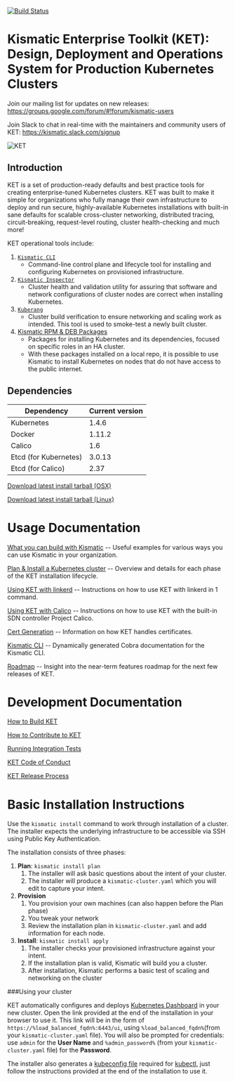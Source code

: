 [![Build Status](https://snap-ci.com/ulSrRsof30gMr7eaXZ_eufLs7XQtmS6Lw4eYwkmATn4/build_image)](https://snap-ci.com/apprenda/kismatic/branch/master)

# Kismatic Enterprise Toolkit (KET): Design, Deployment and Operations System for Production Kubernetes Clusters

Join our mailing list for updates on new releases: https://groups.google.com/forum/#!forum/kismatic-users

Join Slack to chat in real-time with the maintainers and community users of KET: https://kismatic.slack.com/signup

![KET](logo.png?raw=true "KET Logo")

## Introduction

KET is a set of production-ready defaults and best practice tools for creating enterprise-tuned Kubernetes clusters. KET was built to make it simple for organizations who fully manage their own infrastructure to deploy and run secure, highly-available Kubernetes installations with built-in sane defaults for scalable cross-cluster networking, distributed tracing, circuit-breaking, request-level routing, cluster health-checking and much more!

KET operational tools include:

1. [`Kismatic CLI`](docs/INSTALL.md)
   * Command-line control plane and lifecycle tool for installing and configuring Kubernetes on provisioned infrastructure.
2. [`Kismatic Inspector`](cmd/kismatic-inspector/README.md)
   * Cluster health and validation utility for assuring that software and network configurations of cluster nodes are correct when installing Kubernetes.
3. [`Kuberang`](https://github.com/apprenda/kuberang)
   * Cluster build verification to ensure networking and scaling work as intended. This tool is used to smoke-test a newly built cluster.
4. [Kismatic RPM & DEB Packages](docs/PACKAGES.md)
   * Packages for installing Kubernetes and its dependencies, focused on specific roles in an HA cluster.
   * With these packages installed on a local repo, it is possible to use Kismatic to install Kubernetes on nodes that do not have access to the public internet.

## Dependencies
| Dependency | Current version |
| --- | --- |
| Kubernetes | 1.4.6 |
| Docker | 1.11.2 |
| Calico | 1.6 |
| Etcd (for Kubernetes) | 3.0.13 |
| Etcd (for Calico) | 2.37 |

[Download latest install tarball (OSX)](https://kismatic-installer.s3-accelerate.amazonaws.com/latest-darwin/kismatic.tar.gz)

[Download latest install tarball (Linux)](https://kismatic-installer.s3-accelerate.amazonaws.com/latest/kismatic.tar.gz)

# Usage Documentation

[What you can build with Kismatic](docs/INTENT.md) -- Useful examples for various ways you can use Kismatic in your organization.

[Plan & Install a Kubernetes cluster](docs/INSTALL.md) -- Overview and details for each phase of the KET installation lifecycle.

[Using KET with linkerd](docs/LINKERD.md) -- Instructions on how to use KET with linkerd in 1 command.

[Using KET with Calico](docs/NETWORKING.md) -- Instructions on how to use KET with the built-in SDN controller Project Calico.

[Cert Generation](docs/CERT_GENERATION.md) -- Information on how KET handles certificates.

[Kismatic CLI](https://github.com/apprenda/kismatic/tree/master/kismatic-cli-docs) -- Dynamically generated Cobra documentation for the Kismatic CLI.

[Roadmap](ROADMAP.md) -- Insight into the near-term features roadmap for the next few releases of KET.

# Development Documentation

[How to Build KET](BUILDING.md)

[How to Contribute to KET](CONTRIBUTING.md)

[Running Integration Tests](INTEGRATION_TESTING.md)

[KET Code of Conduct](code-of-conduct.md)

[KET Release Process](RELEASE.md)

# Basic Installation Instructions
Use the `kismatic install` command to work through installation of a cluster. The installer expects the underlying infrastructure to be accessible via SSH using Public Key Authentication.

The installation consists of three phases:

1. **Plan**: `kismatic install plan`
   1. The installer will ask basic questions about the intent of your cluster.
   2. The installer will produce a `kismatic-cluster.yaml` which you will edit to capture your intent.
2. **Provision**
   1. You provision your own machines (can also happen before the Plan phase)
   2. You tweak your network
   3. Review the installation plan in `kismatic-cluster.yaml` and add information for each node.
3. **Install**: `kismatic install apply`
   1. The installer checks your provisioned infrastructure against your intent.
   2. If the installation plan is valid, Kismatic will build you a cluster.
   3. After installation, Kismatic performs a basic test of scaling and networking on the cluster

###Using your cluster

KET automatically configures and deploys [Kubernetes Dashboard](http://kubernetes.io/docs/user-guide/ui/) in your new cluster. Open the link provided at the end of the installation in your browser to use it. This link will be in the form of `https://%load_balanced_fqdn%:6443/ui`, using `%load_balanced_fqdn%`(from your `kismatic-cluster.yaml` file). You will also be prompted for credentials: use `admin` for the **User Name** and `%admin_password%` (from your `kismatic-cluster.yaml` file) for the **Password**.

The installer also generates a [kubeconfig file](http://kubernetes.io/docs/user-guide/kubeconfig-file/) required for [kubectl](http://kubernetes.io/docs/user-guide/kubectl-overview/), just follow the instructions provided at the end of the installation to use it. 
